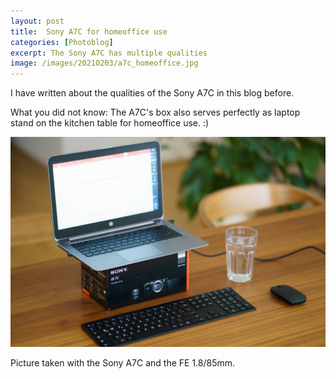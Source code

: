 ```yaml
---
layout: post
title:  Sony A7C for homeoffice use
categories: [Photoblog] 
excerpt: The Sony A7C has multiple qualities
image: /images/20210203/a7c_homeoffice.jpg
---
```

I have written about the qualities of the Sony A7C in this blog before.

What you did not know: The A7C's box also serves perfectly as laptop stand on the kitchen table for homeoffice use. :)

![Sony A7C for homeoffice use](../images/20210203/a7c_homeoffice.jpg)

Picture taken with the Sony A7C and the FE 1.8/85mm.
